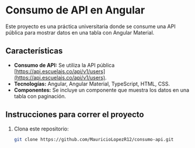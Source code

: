 # Consumo de API en Angular

Este proyecto es una práctica universitaria donde se consume una API pública para mostrar datos en una tabla con Angular Material.

## Características
- **Consumo de API:** Se utiliza la API pública [https://api.escuelajs.co/api/v1/users](https://api.escuelajs.co/api/v1/users).
- **Tecnologías:** Angular, Angular Material, TypeScript, HTML, CSS.
- **Componentes:** Se incluye un componente que muestra los datos en una tabla con paginación.

## Instrucciones para correr el proyecto
1. Clona este repositorio:
   ```bash
   git clone https://github.com/MauricioLopezR12/consumo-api.git
